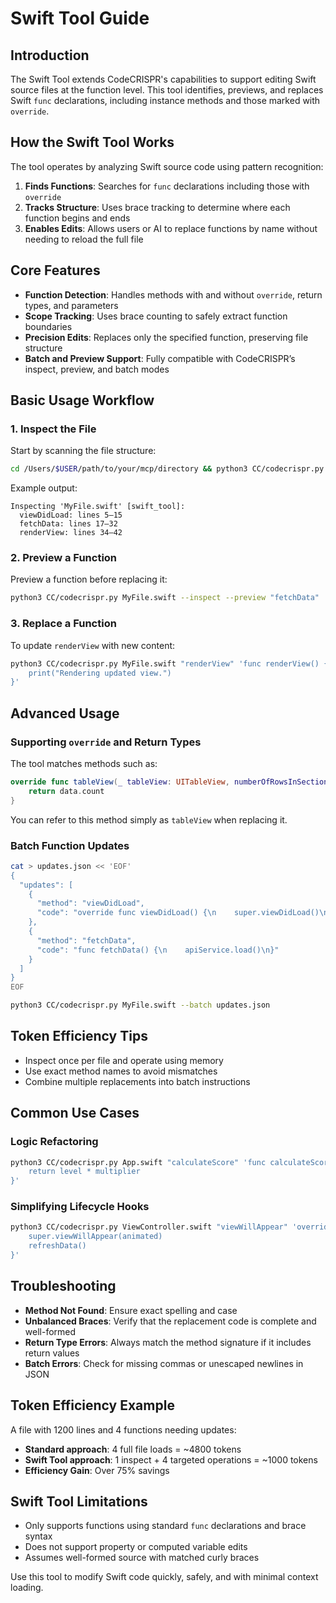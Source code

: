 # Swift Tool Guide

## Introduction

The Swift Tool extends CodeCRISPR's capabilities to support editing Swift source files at the function level. This tool identifies, previews, and replaces Swift `func` declarations, including instance methods and those marked with `override`.

## How the Swift Tool Works

The tool operates by analyzing Swift source code using pattern recognition:

1. **Finds Functions**: Searches for `func` declarations including those with `override`
2. **Tracks Structure**: Uses brace tracking to determine where each function begins and ends
3. **Enables Edits**: Allows users or AI to replace functions by name without needing to reload the full file

## Core Features

- **Function Detection**: Handles methods with and without `override`, return types, and parameters
- **Scope Tracking**: Uses brace counting to safely extract function boundaries
- **Precision Edits**: Replaces only the specified function, preserving file structure
- **Batch and Preview Support**: Fully compatible with CodeCRISPR’s inspect, preview, and batch modes

## Basic Usage Workflow

### 1. Inspect the File

Start by scanning the file structure:

```bash
cd /Users/$USER/path/to/your/mcp/directory && python3 CC/codecrispr.py MyFile.swift --inspect
```

Example output:
```
Inspecting 'MyFile.swift' [swift_tool]:
  viewDidLoad: lines 5–15
  fetchData: lines 17–32
  renderView: lines 34–42
```

### 2. Preview a Function

Preview a function before replacing it:

```bash
python3 CC/codecrispr.py MyFile.swift --inspect --preview "fetchData"
```

### 3. Replace a Function

To update `renderView` with new content:

```bash
python3 CC/codecrispr.py MyFile.swift "renderView" 'func renderView() {
    print("Rendering updated view.")
}'
```

## Advanced Usage

### Supporting `override` and Return Types

The tool matches methods such as:

```swift
override func tableView(_ tableView: UITableView, numberOfRowsInSection section: Int) -> Int {
    return data.count
}
```

You can refer to this method simply as `tableView` when replacing it.

### Batch Function Updates

```bash
cat > updates.json << 'EOF'
{
  "updates": [
    {
      "method": "viewDidLoad",
      "code": "override func viewDidLoad() {\n    super.viewDidLoad()\n    setupUI()\n}"
    },
    {
      "method": "fetchData",
      "code": "func fetchData() {\n    apiService.load()\n}"
    }
  ]
}
EOF

python3 CC/codecrispr.py MyFile.swift --batch updates.json
```

## Token Efficiency Tips

- Inspect once per file and operate using memory
- Use exact method names to avoid mismatches
- Combine multiple replacements into batch instructions

## Common Use Cases

### Logic Refactoring

```bash
python3 CC/codecrispr.py App.swift "calculateScore" 'func calculateScore() -> Int {
    return level * multiplier
}'
```

### Simplifying Lifecycle Hooks

```bash
python3 CC/codecrispr.py ViewController.swift "viewWillAppear" 'override func viewWillAppear(_ animated: Bool) {
    super.viewWillAppear(animated)
    refreshData()
}'
```

## Troubleshooting

- **Method Not Found**: Ensure exact spelling and case
- **Unbalanced Braces**: Verify that the replacement code is complete and well-formed
- **Return Type Errors**: Always match the method signature if it includes return values
- **Batch Errors**: Check for missing commas or unescaped newlines in JSON

## Token Efficiency Example

A file with 1200 lines and 4 functions needing updates:

- **Standard approach**: 4 full file loads = ~4800 tokens
- **Swift Tool approach**: 1 inspect + 4 targeted operations = ~1000 tokens
- **Efficiency Gain**: Over 75% savings

## Swift Tool Limitations

- Only supports functions using standard `func` declarations and brace syntax
- Does not support property or computed variable edits
- Assumes well-formed source with matched curly braces

Use this tool to modify Swift code quickly, safely, and with minimal context loading.